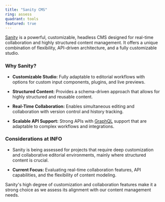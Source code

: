 ```yaml
---
title: "Sanity CMS"
ring: assess
quadrant: tools
featured: true
---
```


[Sanity](https://www.sanity.io) is a powerful, customizable, headless CMS designed for real-time collaboration and highly structured content management. It offers a unique combination of flexibility, API-driven architecture, and a fully customizable studio.



### Why Sanity?

- **Customizable Studio:** Fully adaptable to editorial workflows with options for custom input components, plugins, and live previews.

- **Structured Content:** Provides a schema-driven approach that allows for highly structured and reusable content.

- **Real-Time Collaboration:** Enables simultaneous editing and collaboration with version control and history tracking.

- **Scalable API Support:** Strong APIs with [GraphQL](/languages-and-frameworks/graphql) support that are adaptable to complex workflows and integrations.



### Considerations at INFO

- Sanity is being assessed for projects that require deep customization and collaborative editorial environments, mainly where structured content is crucial.

- **Current Focus:** Evaluating real-time collaboration features, API capabilities, and the flexibility of content modeling.



Sanity's high degree of customization and collaboration features make it a strong choice as we assess its alignment with our content management needs.

